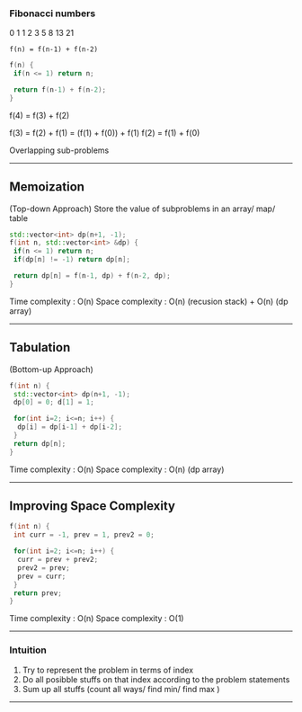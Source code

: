 ### Fibonacci numbers

0 1 1 2 3 5 8 13 21

`f(n) = f(n-1) + f(n-2)`

```c++
f(n) {
 if(n <= 1) return n;

 return f(n-1) + f(n-2);
}
```

f(4) = f(3) + f(2)

f(3) = f(2) + f(1) = (f(1) + f(0)) + f(1)
f(2) = f(1) + f(0)

Overlapping sub-problems

---

## Memoization

(Top-down Approach)
Store the value of subproblems in an array/ map/ table

```c++
std::vector<int> dp(n+1, -1);
f(int n, std::vector<int> &dp) {
 if(n <= 1) return n;
 if(dp[n] != -1) return dp[n];

 return dp[n] = f(n-1, dp) + f(n-2, dp);
}
```

Time complexity : O(n)
Space complexity : O(n) (recusion stack) + O(n) (dp array)

---

## Tabulation

(Bottom-up Approach)

```c++
f(int n) {
 std::vector<int> dp(n+1, -1);
 dp[0] = 0; d[1] = 1;

 for(int i=2; i<=n; i++) {
  dp[i] = dp[i-1] + dp[i-2];
 }
 return dp[n];
}
```

Time complexity : O(n)
Space complexity : O(n) (dp array)

---

## Improving Space Complexity

```c++
f(int n) {
 int curr = -1, prev = 1, prev2 = 0;

 for(int i=2; i<=n; i++) {
  curr = prev + prev2;
  prev2 = prev;
  prev = curr;
 }
 return prev;
}
```

Time complexity : O(n)
Space complexity : O(1)

---

### Intuition

1. Try to represent the problem in terms of index
2. Do all posibble stuffs on that index according to the problem statements
3. Sum up all stuffs (count all ways/ find min/ find max )

---
